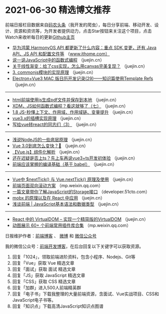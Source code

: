 # 2021-06-30 精选博文推荐

前端日报栏目数据来自[码农头条](http://hao.caibaojian.com.cn/)（我开发的爬虫），每日分享前端、移动开发、设计、资源和资讯等，为开发者提供动力，点击Star按钮来关注这个项目，点击Watch来收听每日的更新[Github主页](https://github.com/kujian/frontendDaily)
* [华为鸿蒙 HarmonyOS API 都更新了什么内容：重点 SDK 变更，还有 Java API、JS API 和配置文件等](https://www.ithome.com/0/560/082.htm) （www.ithome.com）
* [说一说JavaScript中的函数式编程](https://juejin.cn/post/6979116844363808776) （juejin.cn）
* [关于线性渐变：给了css实现，怎么用canvas完美复现？](https://juejin.cn/post/6979147414762422303) （juejin.cn）
* [3. commonjs模块的实现原理](https://juejin.cn/post/6979113968174366750) （juejin.cn）
* [Electron+Vue3 MAC 版日历开发记录(29)——知识篇使用Template Refs](https://juejin.cn/post/6979143111624785928) （juejin.cn）

***
* [html前端使用js生成pdf文件并保存到本地](https://juejin.cn/post/6979112776996225055) （juejin.cn）
* [XDM，JS如何函数式编程？看这就够了（七）](https://juejin.cn/post/6979139685436588068) （juejin.cn）
* [1.8 JS-秒懂上下文、作用域、作用域链、变量提升](https://juejin.cn/post/6979092347439022111) （juejin.cn）
* [vue3.x的插槽实现原理](https://juejin.cn/post/6979138978809118734) （juejin.cn）
* [写给vue转react的同志们（3）](https://juejin.cn/post/6979061382415122462) （juejin.cn）

***
* [浅说NodeJS的一些底层原理](https://juejin.cn/post/6979136552882421791) （juejin.cn）
* [Vue 3.0到底怎么变快？🚀](https://juejin.cn/post/6979039113689169957) （juejin.cn）
* [【Vue.js】组件化解析](https://juejin.cn/post/6979134691316072478) （juejin.cn）
* [还在迟疑是否上ts？先上车再说vue3+ts开发初体验](https://juejin.cn/post/6979034498352545829) （juejin.cn）
* [前端应该掌握的编译基础（基于 babel）](https://juejin.cn/post/6979130363327037470) （juejin.cn）

***
* [Vue中 $nextTick() 与 Vue.nextTick() 原理及使用](https://juejin.cn/post/6979030268732669988) （juejin.cn）
* [前端页面双向滚动方案](https://mp.weixin.qq.com/s?__biz=MzAxNDEwNjk5OQ==&mid=2650431946&idx=1&sn=7beef3ca4b18f783e32d99b5cd3ab94e) （mp.weixin.qq.com）
* [一篇文章带你了解JavaScript的Storage接口](https://developer.51cto.com/art/202106/668770.htm) （developer.51cto.com）
* [mobx 的原理以及在 React 中应用](https://juejin.cn/post/6979127131104083976) （juejin.cn）
* [浅谈前端 | JavaScript基本语法和数据类型](https://juejin.cn/post/6979027240542142478) （juejin.cn）

***
* [React 中的 VirtualDOM &#8211; 实现一个精简版的VirtualDOM](https://juejin.cn/post/6979126855739637790) （juejin.cn）
* [动图展示 60+ 个前端常用插件库合集](https://mp.weixin.qq.com/s?__biz=MzIyMDkwODczNw==&mid=2247499855&idx=1&sn=ce65d883f1021afada1c9946a410b9a5) （mp.weixin.qq.com）

日报维护作者：[前端博客](http://caibaojian.com.cn/) 、 [微博](http://weibo.com/kujian) 和 [微信公众号](https://open.weixin.qq.com/qr/code?username=caibaojian_com)

我的微信公众号：[前端开发博客](https://open.weixin.qq.com/qr/code?username=caibaojian_com)，在后台回复以下关键字可以获取资源。

1. 回复「1024」，领取前端进阶资料，包含小程序、Nodejs、Git等
2. 回复「Vue」获取 Vue 精选文章
3. 回复「面试」获取 面试 精选文章
4. 回复「JS」获取 JavaScript 精选文章
5. 回复「CSS」获取 CSS 精选文章
6. 回复「加群」进入500人前端精英群
7. 回复「电子书」下载我整理的大量前端资源，含面试、Vue实战项目、CSS和JavaScript电子书等。
8. 回复「知识点」下载高清JavaScript知识点图谱